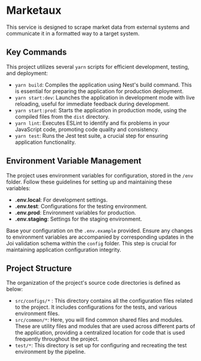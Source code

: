 # Marketaux

This service is designed to scrape market data from external systems and communicate it in a formatted way to a target system.

## Key Commands

This project utilizes several `yarn` scripts for efficient development, testing, and deployment:

- `yarn build`: Compiles the application using Nest's build command. This is essential for preparing the application for production deployment.
- `yarn start:dev`: Launches the application in development mode with live reloading, useful for immediate feedback during development.
- `yarn start:prod`: Starts the application in production mode, using the compiled files from the `dist` directory.
- `yarn lint`: Executes ESLint to identify and fix problems in your JavaScript code, promoting code quality and consistency.
- `yarn test`: Runs the Jest test suite, a crucial step for ensuring application functionality.

## Environment Variable Management

The project uses environment variables for configuration, stored in the `/env` folder. Follow these guidelines for setting up and maintaining these variables:

- **.env.local**: For development settings.
- **.env.test**: Configurations for the testing environment.
- **.env.prod**: Environment variables for production.
- **.env.staging**: Settings for the staging environment.

Base your configuration on the `.env.example` provided. Ensure any changes to environment variables are accompanied by corresponding updates in the Joi validation schema within the `config` folder. This step is crucial for maintaining application configuration integrity.

## Project Structure

The organization of the project's source code directories is defined as below:

- `src/configs/*` : This directory contains all the configuration files related to the project. It includes configurations for the tests, and various environment files. 
- `src/common/*`: Here, you will find common shared files and modules. These are utility files and modules that are used across different parts of the application, providing a centralized location for code that is used frequently throughout the project.
- `test/*`: This directory is set up for configuring and recreating the test environment by the pipeline.


